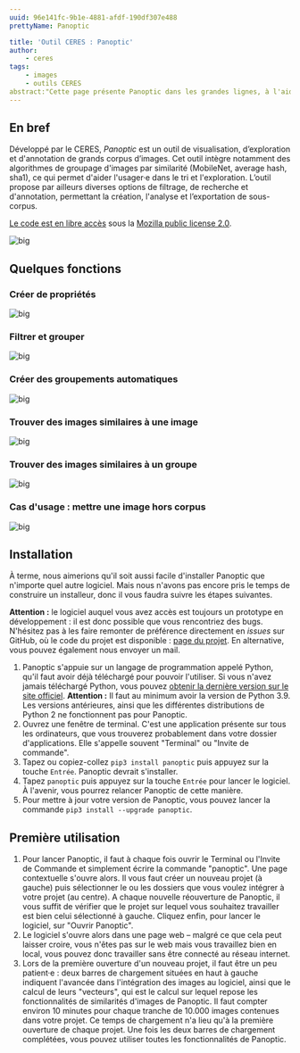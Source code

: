 ```yaml
---
uuid: 96e141fc-9b1e-4881-afdf-190df307e488
prettyName: Panoptic

title: 'Outil CERES : Panoptic'
author:
    - ceres
tags:
    - images
    - outils CERES
abstract:"Cette page présente Panoptic dans les grandes lignes, à l'aide de captures d'écran animées qui montrent certaines actions. Pour la documentaiton complète, et notamment pour accéder à l'installation, veuillez vous rendre sur [https://panopticorg.github.io/](https://panopticorg.github.io/)"
---
```


## En bref

Développé par le CERES, *Panoptic* est un outil de visualisation, d’exploration et d'annotation de grands corpus d’images. Cet outil intègre notamment des algorithmes de groupage d'images par similarité (MobileNet, average hash, sha1), ce qui permet d'aider l'usager·e dans le tri et l'exploration. L’outil propose par ailleurs diverses options de filtrage, de recherche et d'annotation, permettant la création, l'analyse et l’exportation de sous-corpus.

[Le code est en libre accès](https://github.com/CERES-Sorbonne/Panoptic) sous la [Mozilla public license 2.0](https://github.com/CERES-Sorbonne/Panoptic/blob/main/LICENSE).

![big](panoptic_screenshot.png)

## Quelques fonctions

### Créer de propriétés 

![big](create_prop.gif)

### Filtrer et grouper 

![big](group_filter.gif)

### Créer des groupements automatiques

![big](tag_group.gif)

### Trouver des images similaires à une image

![big](images_similaires.gif)

### Trouver des images similaires à un groupe

![big](reco.gif)

### Cas d'usage : mettre une image hors corpus

![big](hors_corpus.gif)

## Installation

<aside>

À terme, nous aimerions qu'il soit aussi facile d'installer Panoptic que n'importe quel autre logiciel. Mais nous n'avons pas encore pris le temps de construire un installeur, donc il vous faudra suivre les étapes suivantes.

</aside>

<aside>

**Attention :** le logiciel auquel vous avez accès est toujours un prototype en développement : il est donc possible que vous rencontriez des bugs. N'hésitez pas à les faire remonter de préférence directement en _issues_ sur GitHub, où le code du projet est disponible : [page du projet](https://github.com/CERES-Sorbonne/Panoptic/issues). En alternative, vous pouvez également nous envoyer un mail.

</aside>

1. Panoptic s'appuie sur un langage de programmation appelé Python, qu'il faut avoir déjà téléchargé pour pouvoir l'utiliser. Si vous n'avez jamais téléchargé Python, vous pouvez [obtenir la dernière version sur le site officiel](https://www.python.org/downloads/). **Attention :** Il faut au minimum avoir la version de Python 3.9. Les versions antérieures, ainsi que les différentes distributions de Python 2 ne fonctionnent pas pour Panoptic.
2. Ouvrez une fenêtre de terminal. C'est une application présente sur tous les ordinateurs, que vous trouverez probablement dans votre dossier d'applications. Elle s'appelle souvent "Terminal" ou "Invite de commande".
3. Tapez ou copiez-collez `pip3 install panoptic` puis appuyez sur la touche `Entrée`. Panoptic devrait s'installer.
4. Tapez `panoptic` puis appuyez sur la touche `Entrée` pour lancer le logiciel. À l'avenir, vous pourrez relancer Panoptic de cette manière.
5. Pour mettre à jour votre version de Panoptic, vous pouvez lancer la commande `pip3 install --upgrade panoptic`.

## Première utilisation

1. Pour lancer Panoptic, il faut à chaque fois ouvrir le Terminal ou l'Invite de Commande et simplement écrire la commande "panoptic". Une page contextuelle s'ouvre alors. Il vous faut créer un nouveau projet (à gauche) puis sélectionner le ou les dossiers que vous voulez intégrer à votre projet (au centre). A chaque nouvelle réouverture de Panoptic, il vous suffit de vérifier que le projet sur lequel vous souhaitez travailler est bien celui sélectionné à gauche. Cliquez enfin, pour lancer le logiciel, sur "Ouvrir Panoptic".
3. Le logiciel s'ouvre alors dans une page web – malgré ce que cela peut laisser croire, vous n'êtes pas sur le web mais vous travaillez bien en local, vous pouvez donc travailler sans être connecté au réseau internet.
4. Lors de la première ouverture d'un nouveau projet, il faut être un peu patient·e : deux barres de chargement situées en haut à gauche indiquent l'avancée dans l'intégration des images au logiciel, ainsi que le calcul de leurs "vecteurs", qui est le calcul sur lequel repose les fonctionnalités de similarités d'images de Panoptic. Il faut compter environ 10 minutes pour chaque tranche de 10.000 images contenues dans votre projet. Ce temps de chargement n'a lieu qu'à la première ouverture de chaque projet. Une fois les deux barres de chargement complétées, vous pouvez utiliser toutes les fonctionnalités de Panoptic.

